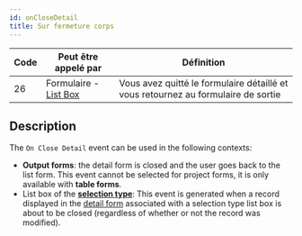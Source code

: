 ```yaml
---
id: onCloseDetail
title: Sur fermeture corps
---
```


| Code | Peut être appelé par                                     | Définition                                                                        |
| ---- | -------------------------------------------------------- | --------------------------------------------------------------------------------- |
| 26   | Formulaire - [List Box](FormObjects/listbox_overview.md) | Vous avez quitté le formulaire détaillé et vous retournez au formulaire de sortie |


## Description

The `On Close Detail` event can be used in the following contexts:

- **Output forms**: the detail form is closed and the user goes back to the list form. This event cannot be selected for project forms, it is only available with **table forms**.
- List box of the [**selection type**](FormObjects/listbox_overview.md#selection-list-boxes): This event is generated when a record displayed in the [detail form](FormObjects/properties_ListBox.md#detail-form-name) associated with a selection type list box is about to be closed (regardless of whether or not the record was modified).

